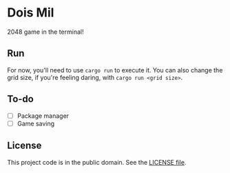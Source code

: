 # Dois Mil

2048 game in the terminal!

## Run

For now, you'll need to use `cargo run` to execute it. You can also change the grid size, if you're feeling daring, with `cargo run <grid size>`.

## To-do

- [ ] Package manager
- [ ] Game saving

## License

This project code is in the public domain. See the [LICENSE file][1].

[1]: https://github.com/Nhanderu/dois-mil/blob/master/LICENSE
